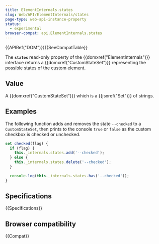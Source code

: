 ```yaml
---
title: ElementInternals.states
slug: Web/API/ElementInternals/states
page-type: web-api-instance-property
status:
  - experimental
browser-compat: api.ElementInternals.states
---
```


{{APIRef("DOM")}}{{SeeCompatTable}}

The **`states`** read-only property of the {{domxref("ElementInternals")}} interface returns a {{domxref("CustomStateSet")}} representing the possible states of the custom element.

## Value

A {{domxref("CustomStateSet")}} which is a {{jsxref("Set")}} of strings.

## Examples

The following function adds and removes the state `--checked` to a `CustomStateSet`, then prints to the console `true` or `false` as the custom checkbox is checked or unchecked.

```js
set checked(flag) {
  if (flag) {
    this._internals.states.add('--checked');
  } else {
    this._internals.states.delete('--checked');
  }

  console.log(this._internals.states.has('--checked'));
}
```

## Specifications

{{Specifications}}

## Browser compatibility

{{Compat}}
